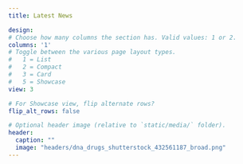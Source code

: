 ```yaml
---
title: Latest News

design:
# Choose how many columns the section has. Valid values: 1 or 2.
columns: '1'
# Toggle between the various page layout types.
#   1 = List
#   2 = Compact  
#   3 = Card
#   5 = Showcase
view: 3

# For Showcase view, flip alternate rows?
flip_alt_rows: false

# Optional header image (relative to `static/media/` folder).
header:
  caption: ""
  image: "headers/dna_drugs_shutterstock_432561187_broad.png"
---
```

